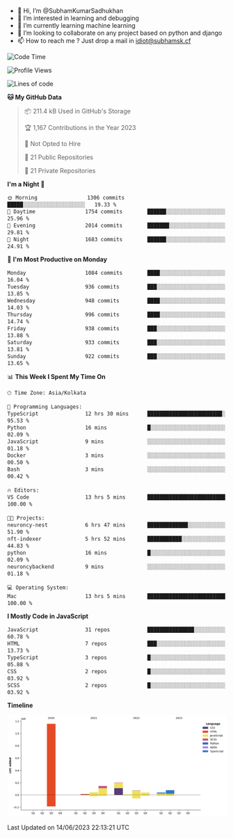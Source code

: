 - 👋 Hi, I’m @SubhamKumarSadhukhan
- 👀 I’m interested in learning and debugging
- 🌱 I’m currently learning machine learning
- 💞️ I’m looking to collaborate on any project based on python and django
- 📫 How to reach me ?
      Just drop a mail in idiot@subhamsk.cf

<!---
SubhamKumarSadhukhan/SubhamKumarSadhukhan is a ✨ special ✨ repository because its `README.md` (this file) appears on your GitHub profile.
You can click the Preview link to take a look at your changes.
--->


<!--START_SECTION:waka-->
![Code Time](http://img.shields.io/badge/Code%20Time-1%2C229%20hrs%2040%20mins-blue)

![Profile Views](http://img.shields.io/badge/Profile%20Views-4-blue)

![Lines of code](https://img.shields.io/badge/From%20Hello%20World%20I%27ve%20Written-1.8%20million%20lines%20of%20code-blue)

**🐱 My GitHub Data** 

> 📦 211.4 kB Used in GitHub's Storage 
 > 
> 🏆 1,167 Contributions in the Year 2023
 > 
> 🚫 Not Opted to Hire
 > 
> 📜 21 Public Repositories 
 > 
> 🔑 21 Private Repositories 
 > 
**I'm a Night 🦉** 

```text
🌞 Morning                1306 commits        █████░░░░░░░░░░░░░░░░░░░░   19.33 % 
🌆 Daytime                1754 commits        ██████░░░░░░░░░░░░░░░░░░░   25.96 % 
🌃 Evening                2014 commits        ███████░░░░░░░░░░░░░░░░░░   29.81 % 
🌙 Night                  1683 commits        ██████░░░░░░░░░░░░░░░░░░░   24.91 % 
```
📅 **I'm Most Productive on Monday** 

```text
Monday                   1084 commits        ████░░░░░░░░░░░░░░░░░░░░░   16.04 % 
Tuesday                  936 commits         ███░░░░░░░░░░░░░░░░░░░░░░   13.85 % 
Wednesday                948 commits         ████░░░░░░░░░░░░░░░░░░░░░   14.03 % 
Thursday                 996 commits         ████░░░░░░░░░░░░░░░░░░░░░   14.74 % 
Friday                   938 commits         ███░░░░░░░░░░░░░░░░░░░░░░   13.88 % 
Saturday                 933 commits         ███░░░░░░░░░░░░░░░░░░░░░░   13.81 % 
Sunday                   922 commits         ███░░░░░░░░░░░░░░░░░░░░░░   13.65 % 
```


📊 **This Week I Spent My Time On** 

```text
🕑︎ Time Zone: Asia/Kolkata

💬 Programming Languages: 
TypeScript               12 hrs 30 mins      ████████████████████████░   95.53 % 
Python                   16 mins             █░░░░░░░░░░░░░░░░░░░░░░░░   02.09 % 
JavaScript               9 mins              ░░░░░░░░░░░░░░░░░░░░░░░░░   01.18 % 
Docker                   3 mins              ░░░░░░░░░░░░░░░░░░░░░░░░░   00.50 % 
Bash                     3 mins              ░░░░░░░░░░░░░░░░░░░░░░░░░   00.42 % 

🔥 Editors: 
VS Code                  13 hrs 5 mins       █████████████████████████   100.00 % 

🐱‍💻 Projects: 
neuroncy-nest            6 hrs 47 mins       █████████████░░░░░░░░░░░░   51.90 % 
nft-indexer              5 hrs 52 mins       ███████████░░░░░░░░░░░░░░   44.83 % 
python                   16 mins             █░░░░░░░░░░░░░░░░░░░░░░░░   02.09 % 
neuroncybackend          9 mins              ░░░░░░░░░░░░░░░░░░░░░░░░░   01.18 % 

💻 Operating System: 
Mac                      13 hrs 5 mins       █████████████████████████   100.00 % 
```

**I Mostly Code in JavaScript** 

```text
JavaScript               31 repos            ███████████████░░░░░░░░░░   60.78 % 
HTML                     7 repos             ███░░░░░░░░░░░░░░░░░░░░░░   13.73 % 
TypeScript               3 repos             █░░░░░░░░░░░░░░░░░░░░░░░░   05.88 % 
CSS                      2 repos             █░░░░░░░░░░░░░░░░░░░░░░░░   03.92 % 
SCSS                     2 repos             █░░░░░░░░░░░░░░░░░░░░░░░░   03.92 % 
```



**Timeline**

![Lines of Code chart](https://raw.githubusercontent.com/SubhamKumarSadhukhan/SubhamKumarSadhukhan/main/assets/bar_graph.png)


 Last Updated on 14/06/2023 22:13:21 UTC
<!--END_SECTION:waka-->
